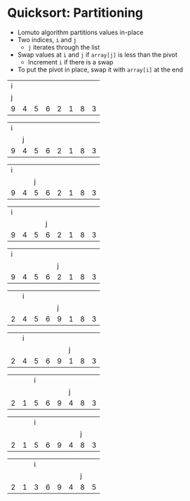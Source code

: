 # Quicksort: Partitioning

* Lomuto algorithm partitions values in-place
* Two indices, `i` and `j`
    * `j` iterates through the list
* Swap values at `i` and `j` if `array[j]` is less than the pivot
    * Increment `i` if there is a swap
* To put the pivot in place, swap it with `array[i]` at the end

<table class="fragment fragment-dn" data-style="out">
    <tr>
        <td>i</td>
        <td></td>
        <td></td>
        <td></td>
        <td></td>
        <td></td>
        <td></td>
    </tr>
    <tr>
        <td>j</td>
        <td></td>
        <td></td>
        <td></td>
        <td></td>
        <td></td>
        <td></td>
    </tr>
    <tr>
        <td class="background-purple">9</td>
        <td>4</td>
        <td>5</td>
        <td>6</td>
        <td>2</td>
        <td>1</td>
        <td>8</td>
        <td class="background-blue">3</td>
    </tr>
</table>

<table class="fragment fragment-dn" data-style="in-out" data-index="1">
    <tr>
        <td>i</td>
        <td></td>
        <td></td>
        <td></td>
        <td></td>
        <td></td>
        <td></td>
    </tr>
    <tr>
        <td></td>
        <td>j</td>
        <td></td>
        <td></td>
        <td></td>
        <td></td>
        <td></td>
    </tr>
    <tr>
        <td>9</td>
        <td class="background-purple">4</td>
        <td>5</td>
        <td>6</td>
        <td>2</td>
        <td>1</td>
        <td>8</td>
        <td class="background-blue">3</td>
    </tr>
</table>

<table class="fragment fragment-dn" data-style="in-out" data-index="2">
    <tr>
        <td>i</td>
        <td></td>
        <td></td>
        <td></td>
        <td></td>
        <td></td>
        <td></td>
    </tr>
    <tr>
        <td></td>
        <td></td>
        <td>j</td>
        <td></td>
        <td></td>
        <td></td>
        <td></td>
    </tr>
    <tr>
        <td>9</td>
        <td>4</td>
        <td class="background-purple">5</td>
        <td>6</td>
        <td>2</td>
        <td>1</td>
        <td>8</td>
        <td class="background-blue">3</td>
    </tr>
</table>

<table class="fragment fragment-dn" data-style="in-out" data-index="3">
    <tr>
        <td>i</td>
        <td></td>
        <td></td>
        <td></td>
        <td></td>
        <td></td>
        <td></td>
    </tr>
    <tr>
        <td></td>
        <td></td>
        <td></td>
        <td>j</td>
        <td></td>
        <td></td>
        <td></td>
    </tr>
    <tr>
        <td>9</td>
        <td>4</td>
        <td>5</td>
        <td class="background-purple">6</td>
        <td>2</td>
        <td>1</td>
        <td>8</td>
        <td class="background-blue">3</td>
    </tr>
</table>

<table class="fragment fragment-dn" data-style="in-out" data-index="4">
    <tr>
        <td>i</td>
        <td></td>
        <td></td>
        <td></td>
        <td></td>
        <td></td>
        <td></td>
    </tr>
    <tr>
        <td></td>
        <td></td>
        <td></td>
        <td></td>
        <td>j</td>
        <td></td>
        <td></td>
    </tr>
    <tr>
        <td>9</td>
        <td>4</td>
        <td>5</td>
        <td>6</td>
        <td class="background-purple">2</td>
        <td>1</td>
        <td>8</td>
        <td class="background-blue">3</td>
    </tr>
</table>

<table class="fragment fragment-dn" data-style="in-out" data-index="5">
    <tr>
        <td></td>
        <td>i</td>
        <td></td>
        <td></td>
        <td></td>
        <td></td>
        <td></td>
    </tr>
    <tr>
        <td></td>
        <td></td>
        <td></td>
        <td></td>
        <td>j</td>
        <td></td>
        <td></td>
    </tr>
    <tr>
        <td class="background-green">2</td>
        <td>4</td>
        <td>5</td>
        <td>6</td>
        <td class="background-green">9</td>
        <td>1</td>
        <td>8</td>
        <td class="background-blue">3</td>
    </tr>
</table>

<table class="fragment fragment-dn" data-style="in-out" data-index="6">
    <tr>
        <td></td>
        <td>i</td>
        <td></td>
        <td></td>
        <td></td>
        <td></td>
        <td></td>
    </tr>
    <tr>
        <td></td>
        <td></td>
        <td></td>
        <td></td>
        <td></td>
        <td>j</td>
        <td></td>
    </tr>
    <tr>
        <td>2</td>
        <td>4</td>
        <td>5</td>
        <td>6</td>
        <td>9</td>
        <td class="background-purple">1</td>
        <td>8</td>
        <td class="background-blue">3</td>
    </tr>
</table>

<table class="fragment fragment-dn" data-style="in-out" data-index="7">
    <tr>
        <td></td>
        <td></td>
        <td>i</td>
        <td></td>
        <td></td>
        <td></td>
        <td></td>
    </tr>
    <tr>
        <td></td>
        <td></td>
        <td></td>
        <td></td>
        <td></td>
        <td>j</td>
        <td></td>
    </tr>
    <tr>
        <td>2</td>
        <td class="background-green">1</td>
        <td>5</td>
        <td>6</td>
        <td>9</td>
        <td class="background-green">4</td>
        <td>8</td>
        <td class="background-blue">3</td>
    </tr>
</table>

<table class="fragment fragment-dn" data-style="in-out" data-index="8">
    <tr>
        <td></td>
        <td></td>
        <td>i</td>
        <td></td>
        <td></td>
        <td></td>
        <td></td>
    </tr>
    <tr>
        <td></td>
        <td></td>
        <td></td>
        <td></td>
        <td></td>
        <td></td>
        <td>j</td>
    </tr>
    <tr>
        <td>2</td>
        <td>1</td>
        <td>5</td>
        <td>6</td>
        <td>9</td>
        <td>4</td>
        <td class="background-purple">8</td>
        <td class="background-blue">3</td>
    </tr>
</table>

<table class="fragment fragment-dn" data-style="in-out" data-index="9">
    <tr>
        <td></td>
        <td></td>
        <td>i</td>
        <td></td>
        <td></td>
        <td></td>
        <td></td>
    </tr>
    <tr>
        <td></td>
        <td></td>
        <td></td>
        <td></td>
        <td></td>
        <td></td>
        <td>j</td>
    </tr>
    <tr>
        <td>2</td>
        <td>1</td>
        <td class="background-green">3</td>
        <td>6</td>
        <td>9</td>
        <td>4</td>
        <td>8</td>
        <td class="background-green">5</td>
    </tr>
</table>
